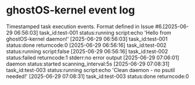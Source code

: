 # ghostOS-kernel event log

Timestamped task execution events.
Format defined in Issue #6.[2025-06-29 06:56:03] task_id:test-001 status:running script:echo 'Hello from ghostOS-kernel daemon!'
[2025-06-29 06:56:03] task_id:test-001 status:done returncode:0
[2025-06-29 06:56:16] task_id:test-002 status:running script:false
[2025-06-29 06:56:16] task_id:test-002 status:failed returncode:1 stderr:no error output
[2025-06-29 07:06:01] daemon status:started scanning_interval:5s
[2025-06-29 07:08:31] task_id:test-003 status:running script:echo 'Clean daemon - no psutil needed!'
[2025-06-29 07:08:31] task_id:test-003 status:done returncode:0
